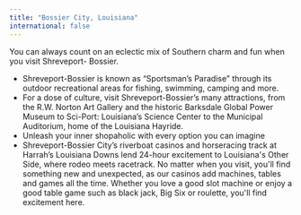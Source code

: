 ```yaml
---
title: "Bossier City, Louisiana"
international: false
---
```


You can always count on an eclectic mix of Southern charm and fun when you visit Shreveport- Bossier.

* Shreveport-Bossier is known as “Sportsman’s Paradise” through its outdoor recreational areas for fishing, swimming, camping and more.
* For a dose of culture, visit Shreveport-Bossier’s many attractions, from the R.W. Norton Art Gallery and the historic Barksdale Global Power Museum to Sci-Port: Louisiana’s Science Center to the Municipal Auditorium, home of the Louisiana Hayride.
* Unleash your inner shopaholic with every option you can imagine
* Shreveport-Bossier City’s riverboat casinos and horseracing track at Harrah’s Louisiana Downs lend 24-hour excitement to Louisiana's Other Side, where rodeo meets racetrack. No matter when you visit, you'll find something new and unexpected, as our casinos add machines, tables and games all the time. Whether you love a good slot machine or enjoy a good table game such as black jack, Big Six or roulette, you'll find excitement here.
  
